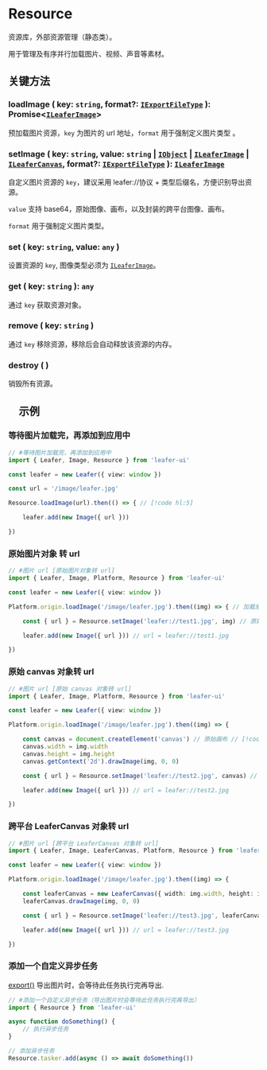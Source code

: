 # Resource

资源库，外部资源管理（静态类）。

用于管理及有序并行加载图片、视频、声音等素材。

## 关键方法

### loadImage ( key: `string`, format?: [`IExportFileType`](/api/modules.md#iexportimagetype) ): Promise<[`ILeaferImage`](/api/interfaces/ILeaferImage.md)>

预加载图片资源，`key` 为图片的 url 地址，`format` 用于强制定义图片类型 。

### setImage ( key: `string`, value: `string` | [`IObject`](/api/interfaces/IObject.md) | [`ILeaferImage`](/api/interfaces/ILeaferImage.md) | [`ILeaferCanvas`](/api/interfaces/ILeaferCanvas.md), format?: [`IExportFileType`](/api/modules.md#iexportimagetype) ): [`ILeaferImage`](/api/interfaces/ILeaferImage.md)

自定义图片资源的 `key`，建议采用 leafer://协议 + 类型后缀名，方便识别导出资源。

`value` 支持 base64，原始图像、画布，以及封装的跨平台图像、画布。

`format` 用于强制定义图片类型。

### set ( key: `string`, value: `any` )

设置资源的 `key`, 图像类型必须为 [`ILeaferImage`](/api/interfaces/ILeaferImage.md)。

### get ( key: `string` ): `any`

通过 `key` 获取资源对象。

### remove ( key: `string` )

通过 `key` 移除资源，移除后会自动释放该资源的内存。

### destroy ( )

销毁所有资源。

## 　示例

### 等待图片加载完，再添加到应用中

```ts
// #等待图片加载完，再添加到应用中
import { Leafer, Image, Resource } from 'leafer-ui'

const leafer = new Leafer({ view: window })

const url = '/image/leafer.jpg'

Resource.loadImage(url).then(() => { // [!code hl:5]

    leafer.add(new Image({ url }))

})
```

### 原始图片对象 转 url

```ts
// #图片 url [原始图片对象转 url]  
import { Leafer, Image, Platform, Resource } from 'leafer-ui'

const leafer = new Leafer({ view: window })

Platform.origin.loadImage('/image/leafer.jpg').then((img) => { // 加载原始图片对象（跨平台） [!code hl:7]

    const { url } = Resource.setImage('leafer://test1.jpg', img) // 原始图片对象 转为 自定义资源符

    leafer.add(new Image({ url })) // url = leafer://test1.jpg

})
```

### 原始 canvas 对象转 url

```ts
// #图片 url [原始 canvas 对象转 url]
import { Leafer, Image, Platform, Resource } from 'leafer-ui'

const leafer = new Leafer({ view: window })

Platform.origin.loadImage('/image/leafer.jpg').then((img) => {

    const canvas = document.createElement('canvas') // 原始画布 // [!code hl:8]
    canvas.width = img.width
    canvas.height = img.height
    canvas.getContext('2d').drawImage(img, 0, 0)

    const { url } = Resource.setImage('leafer://test2.jpg', canvas) // 原始canvas 对象 转为 自定义资源符

    leafer.add(new Image({ url })) // url = leafer://test2.jpg

})
```

### 跨平台 LeaferCanvas 对象转 url

```ts
// #图片 url [跨平台 LeaferCanvas 对象转 url] 
import { Leafer, Image, LeaferCanvas, Platform, Resource } from 'leafer-ui'

const leafer = new Leafer({ view: window })

Platform.origin.loadImage('/image/leafer.jpg').then((img) => {

    const leaferCanvas = new LeaferCanvas({ width: img.width, height: img.height }) // LeaferCanvas 跨平台画布 // [!code hl:6]
    leaferCanvas.drawImage(img, 0, 0)

    const { url } = Resource.setImage('leafer://test3.jpg', leaferCanvas) // LeaferCanvas 转为 自定义资源符

    leafer.add(new Image({ url })) // url = leafer://test3.jpg

})
```

### 添加一个自定义异步任务

[export()](/reference/UI/export.md) 导出图片时，会等待此任务执行完再导出.

```ts
// #添加一个自定义异步任务（导出图片时会等待此任务执行完再导出）
import { Resource } from 'leafer-ui'

async function doSomething() {
    // 执行异步任务
}

// 添加异步任务
Resource.tasker.add(async () => await doSomething())
```
